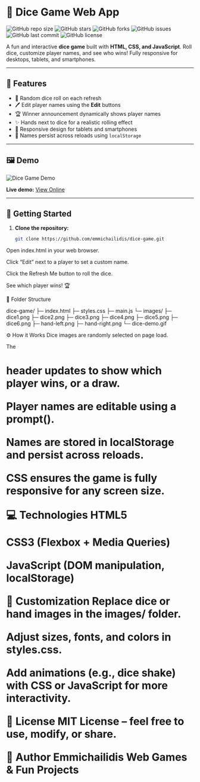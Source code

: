# 🎲 Dice Game Web App

![GitHub repo size](https://img.shields.io/github/repo-size/emmichailidis/dice-game)
![GitHub stars](https://img.shields.io/github/stars/emmichailidis/dice-game?style=social)
![GitHub forks](https://img.shields.io/github/forks/emmichailidis/dice-game?style=social)
![GitHub issues](https://img.shields.io/github/issues/emmichailidis/dice-game)
![GitHub last commit](https://img.shields.io/github/last-commit/emmichailidis/dice-game)
![GitHub license](https://img.shields.io/github/license/emmichailidis/dice-game)

A fun and interactive **dice game** built with **HTML, CSS, and JavaScript**. Roll dice, customize player names, and see who wins! Fully responsive for desktops, tablets, and smartphones.

---

## 🌟 Features

- 🎯 Random dice roll on each refresh  
- 🖊️ Edit player names using the **Edit** buttons  
- 🏆 Winner announcement dynamically shows player names  
- ✨ Hands next to dice for a realistic rolling effect  
- 📱 Responsive design for tablets and smartphones  
- 💾 Names persist across reloads using `localStorage`  

---

## 🖼️ Demo

![Dice Game Demo](./images/dice-demo.gif)  

**Live demo:** [View Online](https://emmichailidis.github.io/dice-game/)

---

## 🚀 Getting Started

1. **Clone the repository:**
   ```bash
   git clone https://github.com/emmichailidis/dice-game.git
Open index.html in your web browser.

Click “Edit” next to a player to set a custom name.

Click the Refresh Me button to roll the dice.

See which player wins! 🏆

📁 Folder Structure

dice-game/
├─ index.html
├─ styles.css
├─ main.js
└─ images/
   ├─ dice1.png
   ├─ dice2.png
   ├─ dice3.png
   ├─ dice4.png
   ├─ dice5.png
   ├─ dice6.png
   ├─ hand-left.png
   ├─ hand-right.png
   └─ dice-demo.gif

⚙️ How it Works
Dice images are randomly selected on page load.

The <h1> header updates to show which player wins, or a draw.

Player names are editable using a prompt().

Names are stored in localStorage and persist across reloads.

CSS ensures the game is fully responsive for any screen size.

💻 Technologies
HTML5

CSS3 (Flexbox + Media Queries)

JavaScript (DOM manipulation, localStorage)

🎨 Customization
Replace dice or hand images in the images/ folder.

Adjust sizes, fonts, and colors in styles.css.

Add animations (e.g., dice shake) with CSS or JavaScript for more interactivity.

📜 License
MIT License – feel free to use, modify, or share.

🤝 Author
Emmichailidis
Web Games & Fun Projects
